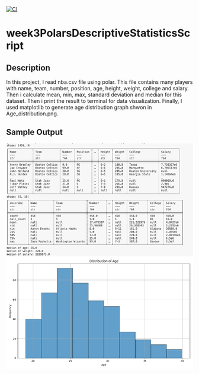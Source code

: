 [![CI](https://github.com/nogibjj/week3PolarsDescriptiveStatisticsScript/actions/workflows/blank.yml/badge.svg)](https://github.com/nogibjj/week3PolarsDescriptiveStatisticsScript/actions/workflows/blank.yml)
# week3PolarsDescriptiveStatisticsScript
## Description
In this project, I read nba.csv file using polar. This file contains many players with name, team, number, position, age, height, weight, college and salary. Then i calculate mean, min, max, standard deviation and median for this dataset. Then i print the result to terminal for data visualization. Finally, I used matplotlib to generate age distribution graph shwon in Age_distribution.png.

## Sample Output
![result](sample.png)
![Age_distribution](Age_distribution.png)
